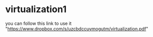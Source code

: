virtualization1
===============

you can follow this link to  use it "https://www.dropbox.com/s/uzcbdccuymogutm/virtualization.pdf"
